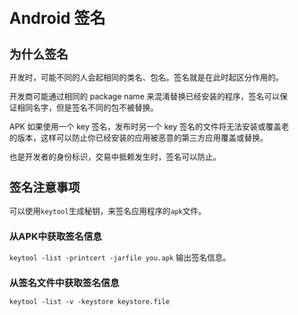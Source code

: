 # Android 签名

## 为什么签名

开发时，可能不同的人会起相同的类名、包名。签名就是在此时起区分作用的。

开发商可能通过相同的 package name 来混淆替换已经安装的程序，签名可以保证相同名字，但是签名不同的包不被替换。

APK 如果使用一个 key 签名，发布时另一个 key 签名的文件将无法安装或覆盖老的版本，这样可以防止你已经安装的应用被恶意的第三方应用覆盖或替换。

也是开发者的身份标识，交易中抵赖发生时，签名可以防止。

## 签名注意事项

可以使用`keytool`生成秘钥，来签名应用程序的`apk`文件。


### 从APK中获取签名信息

`keytool -list -printcert -jarfile you.apk` 输出签名信息。

### 从签名文件中获取签名信息

`keytool -list -v -keystore keystore.file`

